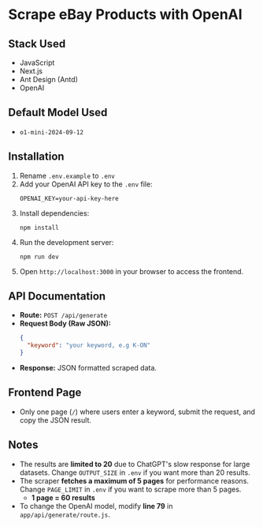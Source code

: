# Scrape eBay Products with OpenAI

## Stack Used
- JavaScript
- Next.js
- Ant Design (Antd)
- OpenAI

## Default Model Used
- `o1-mini-2024-09-12`

## Installation
1. Rename `.env.example` to `.env`
2. Add your OpenAI API key to the `.env` file:
   ```
   OPENAI_KEY=your-api-key-here
   ```
3. Install dependencies:
   ```
   npm install
   ```
4. Run the development server:
   ```
   npm run dev
   ```
5. Open `http://localhost:3000` in your browser to access the frontend.

## API Documentation
- **Route:** `POST /api/generate`
- **Request Body (Raw JSON):**
  ```json
  {
    "keyword": "your keyword, e.g K-ON"
  }
  ```
- **Response:** JSON formatted scraped data.

## Frontend Page
- Only one page (`/`) where users enter a keyword, submit the request, and copy the JSON result.

## Notes
- The results are **limited to 20** due to ChatGPT's slow response for large datasets. Change `OUTPUT_SIZE` in `.env` if you want more than 20 results.
- The scraper **fetches a maximum of 5 pages** for performance reasons. Change `PAGE_LIMIT` in `.env` if you want to scrape more than 5 pages.
  - **1 page = 60 results**
- To change the OpenAI model, modify **line 79** in `app/api/generate/route.js`.

